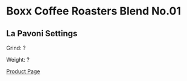 
# Boxx Coffee Roasters Blend No.01

## La Pavoni Settings

Grind: ?

Weight: ?



[Product Page](https://boxxcoffee.la/products/blend-no-01)